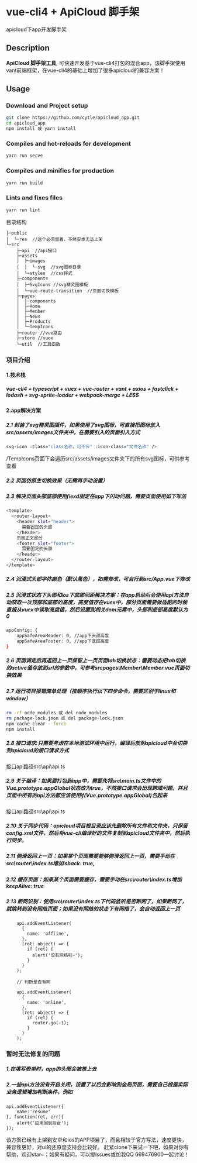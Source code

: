 # vue-cli4 + ApiCloud 脚手架

apicloud下app开发脚手架

## Description

**ApiCloud 脚手架工具**, 可快速开发基于vue-cli4打包的混合app，该脚手架使用vant前端框架，在vue-cli4的基础上增加了很多apicloud的兼容方案！


## Usage

### Download and Project setup

``` bash
git clone https://github.com/cytle/apicloud_app.git
cd apicloud_app
npm install 或 yarn install
```

### Compiles and hot-reloads for development
``` bash
yarn run serve
```
### Compiles and minifies for production
``` bash
yarn run build
```

### Lints and fixes files
``` bash
yarn run lint
```

目录结构
```
├─public
│  └─res  //这个必须留着，不然安卓无法上架
└─src
    ├─api  //api接口
    ├─assets
    │  ├─images
    │  │  └─svg  //svg图标目录
    │  └─styles  //css样式
    ├─components
    │  ├─SvgIcons //svg精灵图模板
    │  └─vue-route-transition  //页面切换模板
    ├─pages
    │  ├─components
    │  ├─Home
    │  ├─Member
    │  ├─News
    │  ├─Products
    │  └─TempIcons
    ├─router //vue路由
    ├─store //vuex
    └─util  //工具函数
```

### **项目介绍**
#### **1.技术栈**
##### vue-cli4 + typescript + vuex + vue-router + vant + axios + fastclick + lodash + svg-sprite-loader + webpack-merge + LESS

#### **2.app解决方案**
##### 2.1 封装了svg精灵图插件，如果使用了svg图标，可直接把图标放入src/assets/images文件夹中，在需要引入的页面引入方式
``` bash
svg-icon :class="class名称，可不传" :icon-class="文件名称" />
```
/TempIcons页面下会遍历src/assets/images文件夹下的所有svg图标，可供参考查看

##### 2.2 页面仿原生切换效果（无需再手动设置）

##### 2.3 解决页面头部底部使用fiexd固定在app下闪动问题，需要页面使用如下写法
``` bash
<template>
  <router-layout>
    <header slot="header">
      需要固定的头部
    </header>
    页面正文部分
	<footer slot="footer">
      需要固定的头部
    </header>
  </router-layout>
</template>
```
##### 2.4 沉浸式头部字体颜色（默认黑色），如需修改，可自行到src/App.vue下修改
##### 2.5 沉浸式状态下头部和ios下底部间距解决方案：在app启动后会使用api方法自动获取一次顶部和底部的高度，高度值存在vuex中，部分页面需要做适配的时候直接从vuex中读取高度值，然后设置到相关dom元素中，头部和底部高度默认为0
``` bash
appConfig: {
    appSafeAreaHeader: 0, //app下头部高度
    appSafeAreaFooter: 0, //app下底部高度
}
```
##### 2.6 页面调走后再返回上一页保留上一页页面tab切换状态：需要动态把tab切换的active值存放到url的参数中，可参考srcpages\Member\Member.vue页面切换效果

##### 2.7 运行项目报错简单处理（按顺序执行以下四步命令，需要区别于linux和window）
``` bash
rm -rf node_modules 或 del node_modules
rm package-lock.json 或 del package-lock.json
npm cache clear --force
npm install
```

##### 2.8 接口请求:只需要考虑在本地测试环境中运行，编译后放到apicloud中会切换到apicloud的接口请求方式
接口api路径src\api\api.ts

##### 2.9 关于编译：如果要打包到app中，需要先将src\main.ts文件中的Vue.prototype.appGlobal状态改为true，不然接口请求会出现跨域问题，并且页面中所有的api方法都应该使用if(Vue.prototype.appGlobal)包起来
接口api路径src\api\api.ts

##### 2.10 关于同步代码：apicloud项目根目录应该先删除所有文件和文件夹，只保留config.xml文件，然后将vue-cli编译好的文件复制到apicloud文件夹中，然后执行同步。

##### 2.11 侧滑返回上一页：如果某个页面需要能够侧滑返回上一页，需要手动在src\router\index.ts增加isback: true,

##### 2.12 缓存页面：如果某个页面需要缓存，需要手动在src\router\index.ts增加keepAlive: true

##### 2.13 断网识别：使用src\router\index.ts下代码监听是否断网了，如果断网了，就跳转到没有网络页面；如果没有网络的状态下有网络了，会自动返回上一页
```
    api.addEventListener(
      {
        name: 'offline',
      },
      (ret: object) => {
        if (ret) {
          alert('没有网络啦~');
        }
      }
    );

    // 判断是否有网

    api.addEventListener(
      {
        name: 'online',
      },
      (ret: object) => {
        if (ret) {
          router.go(-1);
        }
      }
    );
```


### **暂时无法修复的问题**
##### 1.在填写表单时，app的头部会被推上去
##### 2.一些api方法没有开启关闭，设置了以后会影响到全局页面，需要自己根据实际业务逻辑增加判断条件，例如
```
api.addEventListener({
    name:'resume'
}, function(ret, err){        
    alert('应用回到后台');
});
```

该方案已经有上架到安卓和ios的APP项目了，而且相较于官方写法，速度更快，兼容性更好，对ui的还原度支持会比较好。
赶紧clone下来试一下吧，如果对你有帮助，欢迎star~；如果有疑问，可以提lssues或加我QQ 669476900一起讨论！